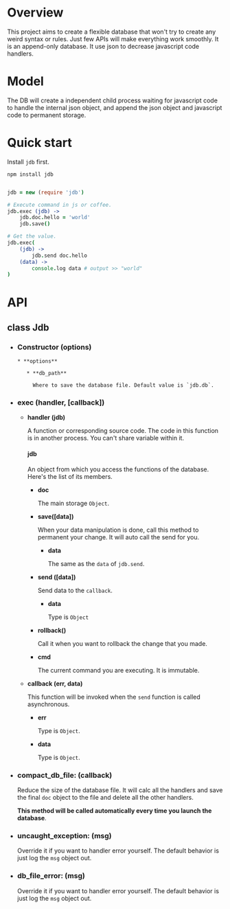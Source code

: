 # Overview

This project aims to create a flexible database that won't try to create any weird syntax or rules.
Just few APIs will make everything work smoothly. It is an append-only database.
It use json to decrease javascript code handlers.


# Model

The DB will create a independent child process waiting for javascript code to handle the internal json
object, and append the json object and javascript code to permanent storage.

# Quick start

Install `jdb` first.

    npm install jdb

```coffeescript

jdb = new (require 'jdb')

# Execute command in js or coffee.
jdb.exec (jdb) ->
    jdb.doc.hello = 'world'
    jdb.save()

# Get the value.
jdb.exec(
    (jdb) ->
        jdb.send doc.hello
    (data) ->
        console.log data # output >> "world"
)

```

# API

## class Jdb

* ### Constructor (options)

      * **options**

         * **db_path**

           Where to save the database file. Default value is `jdb.db`.

* ### exec (handler, [callback])

  * **handler (jdb)**

      A function or corresponding source code.
      The code in this function is in another process.
      You can't share variable within it.

      #### jdb

      An object from which you access the functions of the database. Here's the list of its members.

      * **doc**

         The main storage `Object`.

      * **save([data])**

         When your data manipulation is done, call this method to permanent your change. It will auto call the send for you.

         * **data**

             The same as the `data` of `jdb.send`.

      * **send ([data])**

         Send data to the `callback`.

         * **data**

             Type is `Object`

      * **rollback()**

         Call it when you want to rollback the change that you made.

      * **cmd**

         The current command you are executing. It is immutable.

  * **callback (err, data)**

     This function will be invoked when the `send` function is called asynchronous.

      * **err**

         Type is `Object`.

      * **data**

         Type is `Object`.



* ### compact_db_file: (callback)

  Reduce the size of the database file. It will calc all the handlers and save the final `doc` object to the file and delete all the other handlers.

  **This method will be called automatically every time you launch the database**.

* ### uncaught_exception: (msg)
  Override it if you want to handler error yourself. The default behavior is just log the `msg` object out.

* ### db_file_error: (msg)
  Override it if you want to handler error yourself. The default behavior is just log the `msg` object out.
